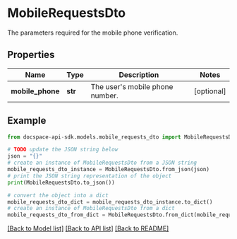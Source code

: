 # MobileRequestsDto
The parameters required for the mobile phone verification.

## Properties

Name | Type | Description | Notes
------------ | ------------- | ------------- | -------------
**mobile_phone** | **str** | The user&#39;s mobile phone number. | [optional] 

## Example

```python
from docspace-api-sdk.models.mobile_requests_dto import MobileRequestsDto

# TODO update the JSON string below
json = "{}"
# create an instance of MobileRequestsDto from a JSON string
mobile_requests_dto_instance = MobileRequestsDto.from_json(json)
# print the JSON string representation of the object
print(MobileRequestsDto.to_json())

# convert the object into a dict
mobile_requests_dto_dict = mobile_requests_dto_instance.to_dict()
# create an instance of MobileRequestsDto from a dict
mobile_requests_dto_from_dict = MobileRequestsDto.from_dict(mobile_requests_dto_dict)
```
[[Back to Model list]](../README.md#documentation-for-models) [[Back to API list]](../README.md#documentation-for-api-endpoints) [[Back to README]](../README.md)



